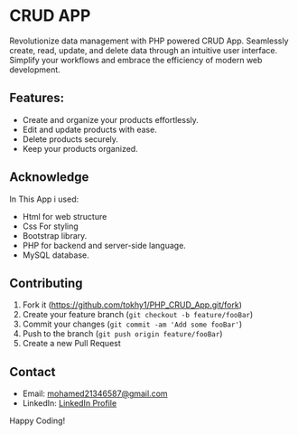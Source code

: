 # CRUD APP

Revolutionize data management with PHP powered CRUD App. Seamlessly create, read, update, and delete data through an intuitive user interface. Simplify your workflows and embrace the efficiency of modern web development.

## Features:
- Create and organize your products effortlessly.
- Edit and update products with ease.
- Delete products securely.
- Keep your products organized.

## Acknowledge

In This App i used:
- Html for web structure
- Css For styling
- Bootstrap library.
- PHP for backend and server-side language.
- MySQL database.


## Contributing

1. Fork it (<https://github.com/tokhy1/PHP_CRUD_App.git/fork>)
2. Create your feature branch (`git checkout -b feature/fooBar`)
3. Commit your changes (`git commit -am 'Add some fooBar'`)
4. Push to the branch (`git push origin feature/fooBar`)
5. Create a new Pull Request

## Contact 
- Email: <mohamed21346587@gmail.com>
- LinkedIn: [LinkedIn Profile](https://www.linkedin.com/in/mohamed-ashraf-abd-elmoneam-409538246?lipi=urn%3Ali%3Apage%3Ad_flagship3_profile_view_base_contact_details%3BgLq%2BPh0QQX62Mwzt3ozQGQ%3D%3D)


Happy Coding!
